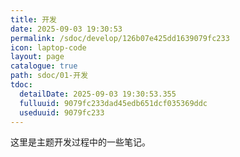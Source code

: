 ```yaml
---
title: 开发
date: 2025-09-03 19:30:53
permalink: /sdoc/develop/126b07e425dd1639079fc233
icon: laptop-code
layout: page
catalogue: true
path: sdoc/01-开发
tdoc:
  detailDate: 2025-09-03 19:30:53.355
  fulluuid: 9079fc233dad45edb651dcf035369ddc
  useduuid: 9079fc233
---
```


这里是主题开发过程中的一些笔记。
